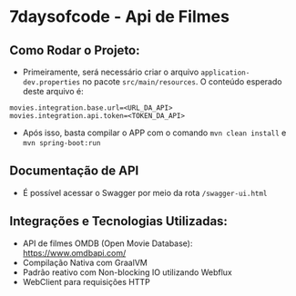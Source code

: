 # 7daysofcode - Api de Filmes

## Como Rodar o Projeto:
 - Primeiramente, será necessário criar o arquivo `application-dev.properties` no pacote `src/main/resources`. O conteúdo esperado deste arquivo é:
```properties
movies.integration.base.url=<URL_DA_API>
movies.integration.api.token=<TOKEN_DA_API>
```

 - Após isso, basta compilar o APP com o comando `mvn clean install` e `mvn spring-boot:run`

## Documentação de API
 - É possível acessar o Swagger por meio da rota `/swagger-ui.html`

## Integrações e Tecnologias Utilizadas:
 - API de filmes OMDB (Open Movie Database): https://www.omdbapi.com/
 - Compilação Nativa com GraalVM
 - Padrão reativo com Non-blocking IO utilizando Webflux
 - WebClient para requisições HTTP